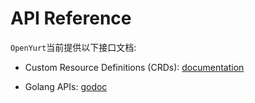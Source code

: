 # API Reference

`OpenYurt`当前提供以下接口文档:

* Custom Resource Definitions (CRDs): [documentation](https://doc.crds.dev/github.com/openyurtio/yurt-app-manager)

* Golang APIs: [godoc](https://pkg.go.dev/github.com/openyurtio/api)

